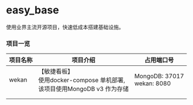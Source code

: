# easy_base
使用业界主流开源项目，快速低成本搭建基础设施。



### 项目一览

| 项目名称 | 项目介绍                                                     | 占用端口号                    |
| -------- | ------------------------------------------------------------ | ----------------------------- |
| wekan    | 【敏捷看板】<br>使用docker-compose 单机部署, <br>该项目使用MongoDB v3 作为存储 | MongoDB: 37017<br>wekan: 8080 |
|          |                                                              |                               |
|          |                                                              |                               |

